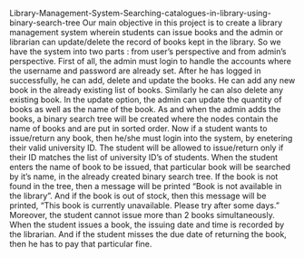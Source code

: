 Library-Management-System-Searching-catalogues-in-library-using-binary-search-tree
Our main objective in this project is to create a library management system wherein students can issue books and the admin or librarian can update/delete the record of books kept in the library. 
So we have the system into two parts : from user’s perspective and from admin’s perspective. 
First of all, the admin must login to handle the accounts where the username and password are already set. 
After he has logged in successfully, he can add, delete and update the books. 
He can add any new book in the already existing list of books. Similarly he can also delete any existing book.
In the update option, the admin can update the quantity of books as well as the name of the book.
As and when the admin adds the books, a binary search tree will be created where the nodes contain the name of books and are put in sorted order.
Now if a student wants to issue/return any book, then he/she must login into the system, by enetering their valid university ID. 
The student will be allowed to issue/return only if their ID matches the list of university ID’s of students.
When the student enters the name of book to be issued, that particular book will be searched by it’s name, in the already created binary search tree. 
If the book is not found in the tree, then a message will be printed “Book is not available in the library”.
And if the book is out of stock, then this message will be printed, “This book is currently unavailable. Please try after some days.” 
Moreover, the student cannot issue more than 2 books simultaneously. When the student issues a book,
the issuing date and time is recorded by the librarian. And if the student misses the due date of returning the book, then he has to pay that particular fine.
